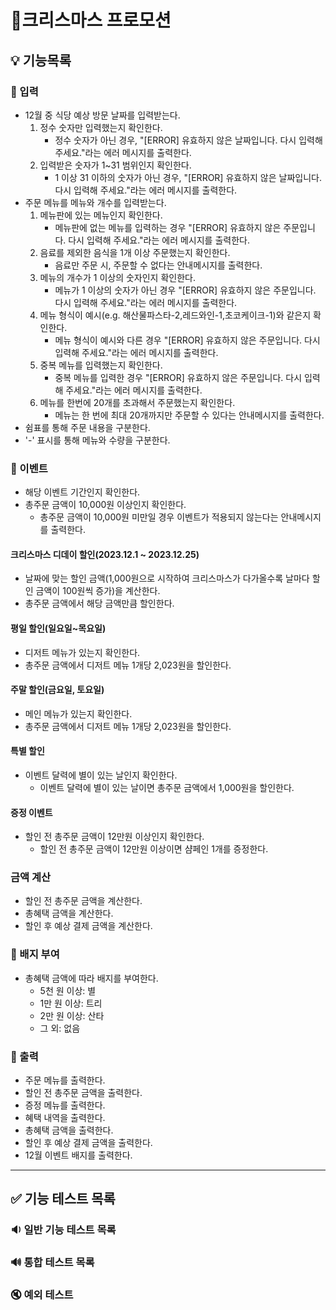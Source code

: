 # 🎄크리스마스 프로모션

## 💡 기능목록

### 📝 입력
- 12월 중 식당 예상 방문 날짜를 입력받는다.
  1. 정수 숫자만 입력했는지 확인한다.
      - 정수 숫자가 아닌 경우, "[ERROR] 유효하지 않은 날짜입니다. 다시 입력해 주세요."라는 에러 메시지를 출력한다.
  2. 입력받은 숫자가 1~31 범위인지 확인한다.
     - 1 이상 31 이하의 숫자가 아닌 경우, "[ERROR] 유효하지 않은 날짜입니다. 다시 입력해 주세요."라는 에러 메시지를 출력한다.
- 주문 메뉴를 메뉴와 개수를 입력받는다.
  1. 메뉴판에 있는 메뉴인지 확인한다.
     - 메뉴판에 없는 메뉴를 입력하는 경우 "[ERROR] 유효하지 않은 주문입니다. 다시 입력해 주세요."라는 에러 메시지를 출력한다.
  2. 음료를 제외한 음식을 1개 이상 주문했는지 확인한다.
     - 음료만 주문 시, 주문할 수 없다는 안내메시지를 출력한다.
  3. 메뉴의 개수가 1 이상의 숫자인지 확인한다.
     -  메뉴가 1 이상의 숫자가 아닌 경우 "[ERROR] 유효하지 않은 주문입니다. 다시 입력해 주세요."라는 에러 메시지를 출력한다.
  4. 메뉴 형식이 예시(e.g. 해산물파스타-2,레드와인-1,초코케이크-1)와 같은지 확인한다.
     - 메뉴 형식이 예시와 다른 경우 "[ERROR] 유효하지 않은 주문입니다. 다시 입력해 주세요."라는 에러 메시지를 출력한다.
  5. 중복 메뉴를 입력했는지 확인한다.
     - 중복 메뉴를 입력한 경우 "[ERROR] 유효하지 않은 주문입니다. 다시 입력해 주세요."라는 에러 메시지를 출력한다.
  6. 메뉴를 한번에 20개를 초과해서 주문했는지 확인한다.
     - 메뉴는 한 번에 최대 20개까지만 주문할 수 있다는 안내메시지를 출력한다.
- 쉼표를 통해 주문 내용을 구분한다.
- '-' 표시를 통해 메뉴와 수량을 구분한다.

### 🎉 이벤트
- 해당 이벤트 기간인지 확인한다.
- 총주문 금액이 10,000원 이상인지 확인한다.
    - 총주문 금액이 10,000원 미만일 경우 이벤트가 적용되지 않는다는 안내메시지를 출력한다.

#### 크리스마스 디데이 할인(2023.12.1 ~ 2023.12.25)
- 날짜에 맞는 할인 금액(1,000원으로 시작하여 크리스마스가 다가올수록 날마다 할인 금액이 100원씩 증가)을 계산한다.
- 총주문 금액에서 해당 금액만큼 할인한다.

#### 평일 할인(일요일~목요일)
- 디저트 메뉴가 있는지 확인한다.
- 총주문 금액에서 디저트 메뉴 1개당 2,023원을 할인한다.

#### 주말 할인(금요일, 토요일)
- 메인 메뉴가 있는지 확인한다.
- 총주문 금액에서 디저트 메뉴 1개당 2,023원을 할인한다.

#### 특별 할인
- 이벤트 달력에 별이 있는 날인지 확인한다.
  - 이벤트 달력에 별이 있는 날이면 총주문 금액에서 1,000원을 할인한다.

#### 증정 이벤트
- 할인 전 총주문 금액이 12만원 이상인지 확인한다.
    - 할인 전 총주문 금액이 12만원 이상이면 샴페인 1개를 증정한다.

### 금액 계산
- 할인 전 총주문 금액을 계산한다.
- 총혜택 금액을 계산한다.
- 할인 후 예상 결제 금액을 계산한다.

### 🏅 배지 부여
- 총혜택 금액에 따라 배지를 부여한다.
  - 5천 원 이상: 별 
  - 1만 원 이상: 트리 
  - 2만 원 이상: 산타
  - 그 외: 없음
### 📃 출력

- 주문 메뉴를 출력한다.
- 할인 전 총주문 금액을 출력한다.
- 증정 메뉴를 출력한다.
- 혜택 내역을 출력한다.
- 총혜택 금액을 출력한다.
- 할인 후 예상 결제 금액을 출력한다.
- 12월 이벤트 배지를 출력한다.
<hr>

## ✅ 기능 테스트 목록

### 🔉 일반 기능 테스트 목록

### 🔊 통합 테스트 목록

### 🔇 예외 테스트
